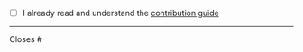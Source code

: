 <!--

Thank you for contributing 🥳

Please read the contribution guide especially in the pull request section.

Replace `space` inside [ ] with x if you already do it. Thanks.

-->

- [ ] I already read and understand the [contribution guide](https://github.com/latipun7/.github/blob/main/.github/contributing.md#pull-requests "Pull Request Guide")

---

<!-- If this PR resolves existing issue, reference the link below, otherwise delete the "Closes #" -->

Closes #

<!-- Give descriptions below -->

<!-- Once again, thank you for your contribution 😊 -->
